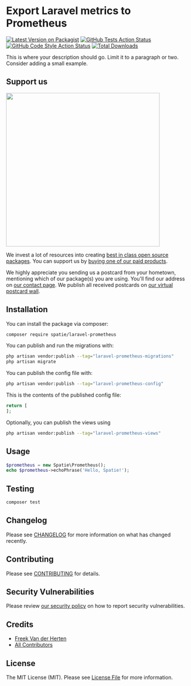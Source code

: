 # Export Laravel metrics to Prometheus

[![Latest Version on Packagist](https://img.shields.io/packagist/v/spatie/laravel-prometheus.svg?style=flat-square)](https://packagist.org/packages/spatie/laravel-prometheus)
[![GitHub Tests Action Status](https://img.shields.io/github/actions/workflow/status/spatie/laravel-prometheus/run-tests.yml?branch=main&label=tests&style=flat-square)](https://github.com/spatie/laravel-prometheus/actions?query=workflow%3Arun-tests+branch%3Amain)
[![GitHub Code Style Action Status](https://img.shields.io/github/actions/workflow/status/spatie/laravel-prometheus/fix-php-code-style-issues.yml?branch=main&label=code%20style&style=flat-square)](https://github.com/spatie/laravel-prometheus/actions?query=workflow%3A"Fix+PHP+code+style+issues"+branch%3Amain)
[![Total Downloads](https://img.shields.io/packagist/dt/spatie/laravel-prometheus.svg?style=flat-square)](https://packagist.org/packages/spatie/laravel-prometheus)

This is where your description should go. Limit it to a paragraph or two. Consider adding a small example.

## Support us

[<img src="https://github-ads.s3.eu-central-1.amazonaws.com/laravel-prometheus.jpg?t=1" width="419px" />](https://spatie.be/github-ad-click/laravel-prometheus)

We invest a lot of resources into creating [best in class open source packages](https://spatie.be/open-source). You can support us by [buying one of our paid products](https://spatie.be/open-source/support-us).

We highly appreciate you sending us a postcard from your hometown, mentioning which of our package(s) you are using. You'll find our address on [our contact page](https://spatie.be/about-us). We publish all received postcards on [our virtual postcard wall](https://spatie.be/open-source/postcards).

## Installation

You can install the package via composer:

```bash
composer require spatie/laravel-prometheus
```

You can publish and run the migrations with:

```bash
php artisan vendor:publish --tag="laravel-prometheus-migrations"
php artisan migrate
```

You can publish the config file with:

```bash
php artisan vendor:publish --tag="laravel-prometheus-config"
```

This is the contents of the published config file:

```php
return [
];
```

Optionally, you can publish the views using

```bash
php artisan vendor:publish --tag="laravel-prometheus-views"
```

## Usage

```php
$prometheus = new Spatie\Prometheus();
echo $prometheus->echoPhrase('Hello, Spatie!');
```

## Testing

```bash
composer test
```

## Changelog

Please see [CHANGELOG](CHANGELOG.md) for more information on what has changed recently.

## Contributing

Please see [CONTRIBUTING](CONTRIBUTING.md) for details.

## Security Vulnerabilities

Please review [our security policy](../../security/policy) on how to report security vulnerabilities.

## Credits

- [Freek Van der Herten](https://github.com/freekmurze)
- [All Contributors](../../contributors)

## License

The MIT License (MIT). Please see [License File](LICENSE.md) for more information.
